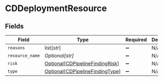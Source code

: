 # CDDeploymentResource


## Fields

| Field                                                                           | Type                                                                            | Required                                                                        | Description                                                                     |
| ------------------------------------------------------------------------------- | ------------------------------------------------------------------------------- | ------------------------------------------------------------------------------- | ------------------------------------------------------------------------------- |
| `reasons`                                                                       | list[*str*]                                                                     | :heavy_minus_sign:                                                              | N/A                                                                             |
| `resource_name`                                                                 | *Optional[str]*                                                                 | :heavy_minus_sign:                                                              | N/A                                                                             |
| `risk`                                                                          | [Optional[CDPipelineFindingRisk]](../../models/shared/cdpipelinefindingrisk.md) | :heavy_minus_sign:                                                              | N/A                                                                             |
| `type`                                                                          | [Optional[CDPipelineFindingType]](../../models/shared/cdpipelinefindingtype.md) | :heavy_minus_sign:                                                              | N/A                                                                             |